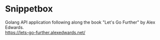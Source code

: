 # Snippetbox
Golang API application following along the book "Let's Go Further" by Alex Edwards.  
https://lets-go-further.alexedwards.net/
